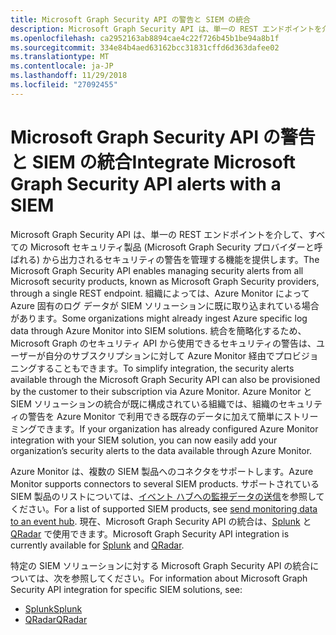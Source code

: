 ```yaml
---
title: Microsoft Graph Security API の警告と SIEM の統合
description: Microsoft Graph Security API は、単一の REST エンドポイントを介して、すべての Microsoft セキュリティ製品 (Microsoft Graph Security プロバイダーと呼ばれる) から出力されるセキュリティの警告を管理する機能を提供します。 組織によっては、Azure Monitor によって Azure 固有のログ データが SIEM ソリューションに既に取り込まれている場合があります。 統合を簡略化するため、Microsoft Graph のセキュリティ API から使用できるセキュリティの警告は、ユーザーが自分のサブスクリプションに対して Azure Monitor 経由でプロビジョニングすることもできます。 Azure Monitor と SIEM ソリューションの統合が既に構成されている組織では、組織のセキュリティの警告を Azure Monitor で利用できる既存のデータに加えて簡単にストリーミングできます。
ms.openlocfilehash: ca2952163ab8894cae4c22f726b45b1be94a8b1f
ms.sourcegitcommit: 334e84b4aed63162bcc31831cffd6d363dafee02
ms.translationtype: MT
ms.contentlocale: ja-JP
ms.lasthandoff: 11/29/2018
ms.locfileid: "27092455"
---
```

# <a name="integrate-microsoft-graph-security-api-alerts-with-a-siem"></a><span data-ttu-id="90eaa-106">Microsoft Graph Security API の警告と SIEM の統合</span><span class="sxs-lookup"><span data-stu-id="90eaa-106">Integrate Microsoft Graph Security API alerts with a SIEM</span></span>

<span data-ttu-id="90eaa-107">Microsoft Graph Security API は、単一の REST エンドポイントを介して、すべての Microsoft セキュリティ製品 (Microsoft Graph Security プロバイダーと呼ばれる) から出力されるセキュリティの警告を管理する機能を提供します。</span><span class="sxs-lookup"><span data-stu-id="90eaa-107">The Microsoft Graph Security API enables managing security alerts from all Microsoft security products, known as Microsoft Graph Security providers, through a single REST endpoint.</span></span> <span data-ttu-id="90eaa-108">組織によっては、Azure Monitor によって Azure 固有のログ データが SIEM ソリューションに既に取り込まれている場合があります。</span><span class="sxs-lookup"><span data-stu-id="90eaa-108">Some organizations might already ingest Azure specific log data through Azure Monitor into SIEM solutions.</span></span> <span data-ttu-id="90eaa-109">統合を簡略化するため、Microsoft Graph のセキュリティ API から使用できるセキュリティの警告は、ユーザーが自分のサブスクリプションに対して Azure Monitor 経由でプロビジョニングすることもできます。</span><span class="sxs-lookup"><span data-stu-id="90eaa-109">To simplify integration, the security alerts available through the Microsoft Graph Security API can also be provisioned by the customer to their subscription via Azure Monitor.</span></span> <span data-ttu-id="90eaa-110">Azure Monitor と SIEM ソリューションの統合が既に構成されている組織では、組織のセキュリティの警告を Azure Monitor で利用できる既存のデータに加えて簡単にストリーミングできます。</span><span class="sxs-lookup"><span data-stu-id="90eaa-110">If your organization has already configured Azure Monitor integration with your SIEM solution, you can now easily add your organization’s security alerts to the data available through Azure Monitor.</span></span>

<span data-ttu-id="90eaa-111">Azure Monitor は、複数の SIEM 製品へのコネクタをサポートします。</span><span class="sxs-lookup"><span data-stu-id="90eaa-111">Azure Monitor supports connectors to several SIEM products.</span></span> <span data-ttu-id="90eaa-112">サポートされている SIEM 製品のリストについては、[イベント ハブへの監視データの送信](https://docs.microsoft.com/ja-JP/azure/monitoring-and-diagnostics/monitor-stream-monitoring-data-event-hubs#what-can-i-do-with-the-monitoring-data-being-sent-to-my-event-hub)を参照してください。</span><span class="sxs-lookup"><span data-stu-id="90eaa-112">For a list of supported SIEM products, see [send monitoring data to an event hub](https://docs.microsoft.com/ja-JP/azure/monitoring-and-diagnostics/monitor-stream-monitoring-data-event-hubs#what-can-i-do-with-the-monitoring-data-being-sent-to-my-event-hub).</span></span> <span data-ttu-id="90eaa-113">現在、Microsoft Graph Security API の統合は、[Splunk](https://splunkbase.splunk.com/) と [QRadar](https://www.ibm.com/us-en/marketplace/ibm-qradar-siem) で使用できます。</span><span class="sxs-lookup"><span data-stu-id="90eaa-113">Microsoft Graph Security API integration is currently available for [Splunk](https://splunkbase.splunk.com/) and [QRadar](https://www.ibm.com/us-en/marketplace/ibm-qradar-siem).</span></span>

<span data-ttu-id="90eaa-114">特定の SIEM ソリューションに対する Microsoft Graph Security API の統合については、次を参照してください。</span><span class="sxs-lookup"><span data-stu-id="90eaa-114">For information about Microsoft Graph Security API integration for specific SIEM solutions, see:</span></span>

- [<span data-ttu-id="90eaa-115">Splunk</span><span class="sxs-lookup"><span data-stu-id="90eaa-115">Splunk</span></span>](security-splunk-siemintegration.md)
- [<span data-ttu-id="90eaa-116">QRadar</span><span class="sxs-lookup"><span data-stu-id="90eaa-116">QRadar</span></span>](security-qradar-siemintegration.md)
